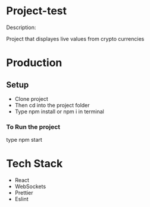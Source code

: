 # Project-test

Description:

Project that displayes live values from crypto currencies

# Production

## Setup

-   Clone project
-   Then cd into the project folder
-   Type npm install or npm i in terminal

### To Run the project

type npm start

# Tech Stack

-   React
-   WebSockets
-   Prettier
-   Eslint
